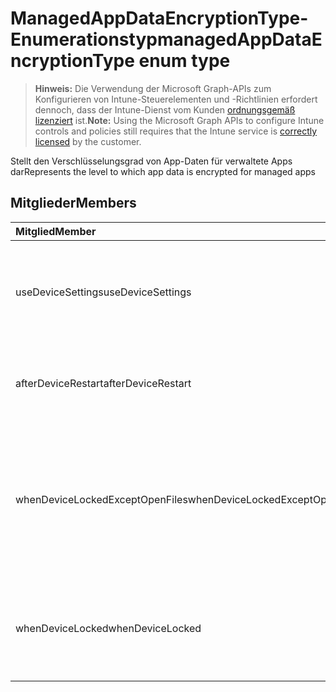 # <a name="managedappdataencryptiontype-enum-type"></a><span data-ttu-id="1ba10-101">ManagedAppDataEncryptionType-Enumerationstyp</span><span class="sxs-lookup"><span data-stu-id="1ba10-101">managedAppDataEncryptionType enum type</span></span>

> <span data-ttu-id="1ba10-102">**Hinweis:** Die Verwendung der Microsoft Graph-APIs zum Konfigurieren von Intune-Steuerelementen und -Richtlinien erfordert dennoch, dass der Intune-Dienst vom Kunden [ordnungsgemäß lizenziert](https://go.microsoft.com/fwlink/?linkid=839381) ist.</span><span class="sxs-lookup"><span data-stu-id="1ba10-102">**Note:** Using the Microsoft Graph APIs to configure Intune controls and policies still requires that the Intune service is [correctly licensed](https://go.microsoft.com/fwlink/?linkid=839381) by the customer.</span></span>

<span data-ttu-id="1ba10-103">Stellt den Verschlüsselungsgrad von App-Daten für verwaltete Apps dar</span><span class="sxs-lookup"><span data-stu-id="1ba10-103">Represents the level to which app data is encrypted for managed apps</span></span>
## <a name="members"></a><span data-ttu-id="1ba10-104">Mitglieder</span><span class="sxs-lookup"><span data-stu-id="1ba10-104">Members</span></span>
|<span data-ttu-id="1ba10-105">Mitglied</span><span class="sxs-lookup"><span data-stu-id="1ba10-105">Member</span></span>|<span data-ttu-id="1ba10-106">Wert</span><span class="sxs-lookup"><span data-stu-id="1ba10-106">Value</span></span>|<span data-ttu-id="1ba10-107">Beschreibung</span><span class="sxs-lookup"><span data-stu-id="1ba10-107">Description</span></span>|
|:---|:---|:---|
|<span data-ttu-id="1ba10-108">useDeviceSettings</span><span class="sxs-lookup"><span data-stu-id="1ba10-108">useDeviceSettings</span></span>|<span data-ttu-id="1ba10-109">0</span><span class="sxs-lookup"><span data-stu-id="1ba10-109">0%</span></span>|<span data-ttu-id="1ba10-110">App-Daten werden basierend auf den Standardeinstellungen des Geräts verschlüsselt.</span><span class="sxs-lookup"><span data-stu-id="1ba10-110">App data is encrypted based on the default settings on the device.</span></span>|
|<span data-ttu-id="1ba10-111">afterDeviceRestart</span><span class="sxs-lookup"><span data-stu-id="1ba10-111">afterDeviceRestart</span></span>|<span data-ttu-id="1ba10-112">1</span><span class="sxs-lookup"><span data-stu-id="1ba10-112">$1</span></span>|<span data-ttu-id="1ba10-113">App-Daten werden verschlüsselt, wenn das Gerät neu gestartet wird.</span><span class="sxs-lookup"><span data-stu-id="1ba10-113">App data is encrypted when the device is restarted.</span></span>|
|<span data-ttu-id="1ba10-114">whenDeviceLockedExceptOpenFiles</span><span class="sxs-lookup"><span data-stu-id="1ba10-114">whenDeviceLockedExceptOpenFiles</span></span>|<span data-ttu-id="1ba10-115">2</span><span class="sxs-lookup"><span data-stu-id="1ba10-115">-2</span></span>|<span data-ttu-id="1ba10-116">App-Daten, die dieser Richtlinie zugeordnet sind, werden verschlüsselt, wenn das Gerät gesperrt ist. Davon ausgenommen sind Daten in geöffneten Dateien.</span><span class="sxs-lookup"><span data-stu-id="1ba10-116">App data associated with this policy is encrypted when the device is locked, except data in files that are open</span></span>|
|<span data-ttu-id="1ba10-117">whenDeviceLocked</span><span class="sxs-lookup"><span data-stu-id="1ba10-117">whenDeviceLocked</span></span>|<span data-ttu-id="1ba10-118">3</span><span class="sxs-lookup"><span data-stu-id="1ba10-118">-3</span></span>|<span data-ttu-id="1ba10-119">App-Daten, die dieser Richtlinie zugeordnet sind, werden verschlüsselt, wenn das Gerät gesperrt ist.</span><span class="sxs-lookup"><span data-stu-id="1ba10-119">App data associated with this policy is encrypted when the device is locked</span></span>|



